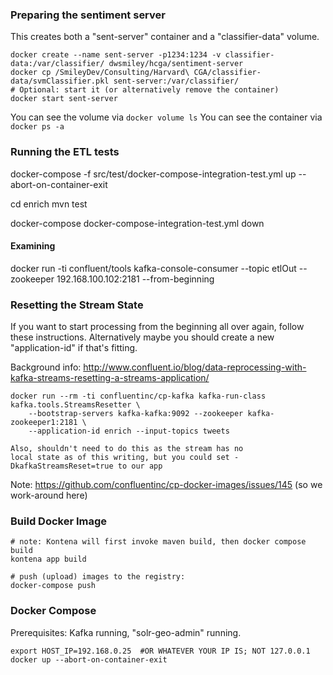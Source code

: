 ### Preparing the sentiment server ###

This creates both a "sent-server" container and a "classifier-data" volume.
````
docker create --name sent-server -p1234:1234 -v classifier-data:/var/classifier/ dwsmiley/hcga/sentiment-server
docker cp /SmileyDev/Consulting/Harvard\ CGA/classifier-data/svmClassifier.pkl sent-server:/var/classifier/
# Optional: start it (or alternatively remove the container)
docker start sent-server
````
You can see the volume via `docker volume ls`
You can see the container via `docker ps -a` 

### Running the ETL tests ###

docker-compose -f src/test/docker-compose-integration-test.yml up --abort-on-container-exit

cd enrich
mvn test

docker-compose docker-compose-integration-test.yml down

#### Examining ####

docker run -ti confluent/tools kafka-console-consumer --topic etlOut --zookeeper 192.168.100.102:2181 --from-beginning

### Resetting the Stream State ###

If you want to start processing from the beginning all over again, follow these instructions. 
Alternatively maybe you should create a new "application-id" if that's fitting.

Background info: http://www.confluent.io/blog/data-reprocessing-with-kafka-streams-resetting-a-streams-application/

    docker run --rm -ti confluentinc/cp-kafka kafka-run-class kafka.tools.StreamsResetter \
        --bootstrap-servers kafka-kafka:9092 --zookeeper kafka-zookeeper1:2181 \
        --application-id enrich --input-topics tweets
    
    Also, shouldn't need to do this as the stream has no
    local state as of this writing, but you could set -DkafkaStreamsReset=true to our app

Note: https://github.com/confluentinc/cp-docker-images/issues/145 (so we work-around here)

### Build Docker Image ###

    # note: Kontena will first invoke maven build, then docker compose build
    kontena app build
    
    # push (upload) images to the registry:
    docker-compose push

### Docker Compose ###

Prerequisites: Kafka running, "solr-geo-admin" running.
    
    export HOST_IP=192.168.0.25  #OR WHATEVER YOUR IP IS; NOT 127.0.0.1
    docker up --abort-on-container-exit
